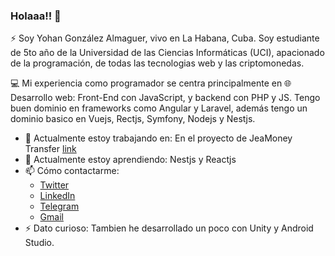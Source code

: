 ### Holaaa!! 👋

⚡ Soy Yohan González Almaguer, vivo en La Habana, Cuba. Soy estudiante de 5to año de la Universidad de las Ciencias Informáticas (UCI), apacionado de la programación, de todas las tecnologias web y las criptomonedas.

💻 Mi experiencia como programador se centra principalmente en 🌐 Desarrollo web: Front-End con JavaScript, y backend con PHP y JS. Tengo buen dominio en frameworks como Angular y Laravel, además tengo un dominio basico en Vuejs, Rectjs, Symfony, Nodejs y Nestjs.

- 🔭 Actualmente estoy trabajando en: En el proyecto de JeaMoney Transfer [link](https://jeamoney.com)
- 🌱 Actualmente estoy aprendiendo: Nestjs y Reactjs
- 📫 Cómo contactarme: 
  - [Twitter](https://twitter.com/ZahiriNatZuke)
  - [LinkedIn](https://www.linkedin.com/in/yohan-gonzález-171646154)
  - [Telegram](https://t.me/ZahiriNatZuke)
  - [Gmail](mailto:yohan.gonzalez.almaguer@gmail.com)
- ⚡ Dato curioso: Tambien he desarrollado un poco con Unity y Android Studio.
